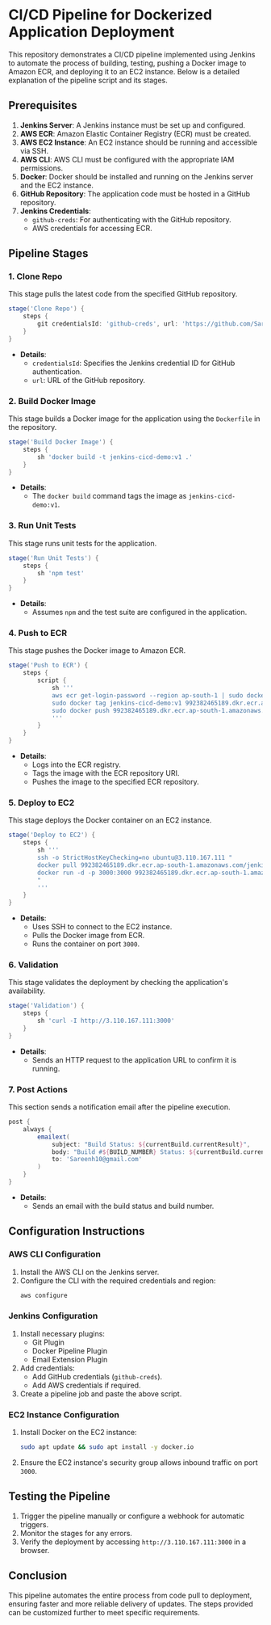 # CI/CD Pipeline for Dockerized Application Deployment

This repository demonstrates a CI/CD pipeline implemented using Jenkins to automate the process of building, testing, pushing a Docker image to Amazon ECR, and deploying it to an EC2 instance. Below is a detailed explanation of the pipeline script and its stages.

## Prerequisites
1. **Jenkins Server**: A Jenkins instance must be set up and configured.
2. **AWS ECR**: Amazon Elastic Container Registry (ECR) must be created.
3. **AWS EC2 Instance**: An EC2 instance should be running and accessible via SSH.
4. **AWS CLI**: AWS CLI must be configured with the appropriate IAM permissions.
5. **Docker**: Docker should be installed and running on the Jenkins server and the EC2 instance.
6. **GitHub Repository**: The application code must be hosted in a GitHub repository.
7. **Jenkins Credentials**:
    - `github-creds`: For authenticating with the GitHub repository.
    - AWS credentials for accessing ECR.

## Pipeline Stages

### 1. **Clone Repo**
This stage pulls the latest code from the specified GitHub repository.
```groovy
stage('Clone Repo') {
    steps {
        git credentialsId: 'github-creds', url: 'https://github.com/Sareenh1/AWS-Jenkins-CI-CD-Demo.git'
    }
}
```
- **Details**:
    - `credentialsId`: Specifies the Jenkins credential ID for GitHub authentication.
    - `url`: URL of the GitHub repository.

### 2. **Build Docker Image**
This stage builds a Docker image for the application using the `Dockerfile` in the repository.
```groovy
stage('Build Docker Image') {
    steps {
        sh 'docker build -t jenkins-cicd-demo:v1 .'
    }
}
```
- **Details**:
    - The `docker build` command tags the image as `jenkins-cicd-demo:v1`.

### 3. **Run Unit Tests**
This stage runs unit tests for the application.
```groovy
stage('Run Unit Tests') {
    steps {
        sh 'npm test'
    }
}
```
- **Details**:
    - Assumes `npm` and the test suite are configured in the application.

### 4. **Push to ECR**
This stage pushes the Docker image to Amazon ECR.
```groovy
stage('Push to ECR') {
    steps {
        script {
            sh '''
            aws ecr get-login-password --region ap-south-1 | sudo docker login --username AWS --password-stdin 992382465189.dkr.ecr.ap-south-1.amazonaws.com
            sudo docker tag jenkins-cicd-demo:v1 992382465189.dkr.ecr.ap-south-1.amazonaws.com/jenkins-cicd-demo:v1
            sudo docker push 992382465189.dkr.ecr.ap-south-1.amazonaws.com/jenkins-cicd-demo:v1
            '''
        }
    }
}
```
- **Details**:
    - Logs into the ECR registry.
    - Tags the image with the ECR repository URI.
    - Pushes the image to the specified ECR repository.

### 5. **Deploy to EC2**
This stage deploys the Docker container on an EC2 instance.
```groovy
stage('Deploy to EC2') {
    steps {
        sh '''
        ssh -o StrictHostKeyChecking=no ubuntu@3.110.167.111 "
        docker pull 992382465189.dkr.ecr.ap-south-1.amazonaws.com/jenkins-cicd-demo:v1 &&
        docker run -d -p 3000:3000 992382465189.dkr.ecr.ap-south-1.amazonaws.com/jenkins-cicd-demo:v1
        "
        '''
    }
}
```
- **Details**:
    - Uses SSH to connect to the EC2 instance.
    - Pulls the Docker image from ECR.
    - Runs the container on port `3000`.

### 6. **Validation**
This stage validates the deployment by checking the application's availability.
```groovy
stage('Validation') {
    steps {
        sh 'curl -I http://3.110.167.111:3000'
    }
}
```
- **Details**:
    - Sends an HTTP request to the application URL to confirm it is running.

### 7. **Post Actions**
This section sends a notification email after the pipeline execution.
```groovy
post {
    always {
        emailext(
            subject: "Build Status: ${currentBuild.currentResult}",
            body: "Build #${BUILD_NUMBER} Status: ${currentBuild.currentResult}",
            to: 'Sareenh10@gmail.com'
        )
    }
}
```
- **Details**:
    - Sends an email with the build status and build number.

## Configuration Instructions

### AWS CLI Configuration
1. Install the AWS CLI on the Jenkins server.
2. Configure the CLI with the required credentials and region:
   ```bash
   aws configure
   ```

### Jenkins Configuration
1. Install necessary plugins:
    - Git Plugin
    - Docker Pipeline Plugin
    - Email Extension Plugin
2. Add credentials:
    - Add GitHub credentials (`github-creds`).
    - Add AWS credentials if required.
3. Create a pipeline job and paste the above script.

### EC2 Instance Configuration
1. Install Docker on the EC2 instance:
   ```bash
   sudo apt update && sudo apt install -y docker.io
   ```
2. Ensure the EC2 instance's security group allows inbound traffic on port `3000`.

## Testing the Pipeline
1. Trigger the pipeline manually or configure a webhook for automatic triggers.
2. Monitor the stages for any errors.
3. Verify the deployment by accessing `http://3.110.167.111:3000` in a browser.

## Conclusion
This pipeline automates the entire process from code pull to deployment, ensuring faster and more reliable delivery of updates. The steps provided can be customized further to meet specific requirements.

